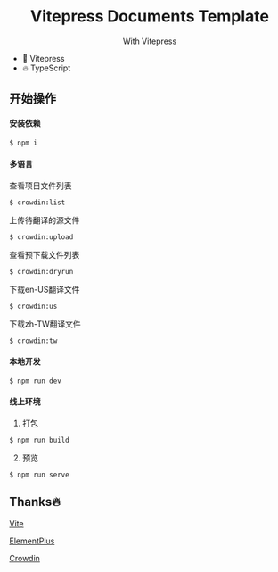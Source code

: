 
<h1 align="center">Vitepress Documents Template</h1>

<p align="center">With Vitepress</p>

- 💪 Vitepress 
- 🔥 TypeScript

## 开始操作

#### 安装依赖

```bash
$ npm i
```

#### 多语言

查看项目文件列表

```shell
$ crowdin:list
```

上传待翻译的源文件

```shell
$ crowdin:upload
```

查看预下载文件列表

```shell
$ crowdin:dryrun
```

下载en-US翻译文件

```shell
$ crowdin:us
```

下载zh-TW翻译文件

```shell
$ crowdin:tw
```

#### 本地开发

```shell
$ npm run dev
```

#### 线上环境

1. 打包

```shell
$ npm run build
```
2. 预览

```shell
$ npm run serve
```

## Thanks🔥

[Vite](https://vitejs.cn/)

[ElementPlus](https://element-plus.gitee.io/zh-CN/)

[Crowdin](https://crowdin.com/)

